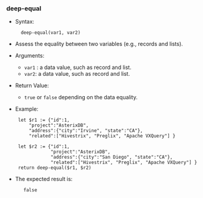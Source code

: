 ### deep-equal ###

* Syntax:


        deep-equal(var1, var2)


 * Assess the equality between two variables (e.g., records and lists).
 * Arguments:
    * `var1` : a data value, such as record and list.
    * `var2`: a data value, such as record and list.
 * Return Value:
    * `true` or `false` depending on the data equality.


 * Example:


        let $r1 := {"id":1, 
            "project":"AsterixDB", 
            "address":{"city":"Irvine", "state":"CA"}, 
            "related":["Hivestrix", "Preglix", "Apache VXQuery"] }
            
        let $r2 := {"id":1, 
                    "project":"AsterixDB", 
                    "address":{"city":"San Diego", "state":"CA"}, 
                    "related":["Hivestrix", "Preglix", "Apache VXQuery"] }
        return deep-equal($r1, $r2)


 * The expected result is:

	      false
